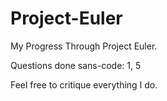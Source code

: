 Project-Euler
=============

My Progress Through Project Euler.

Questions done sans-code: 1, 5

Feel free to critique everything I do. 
